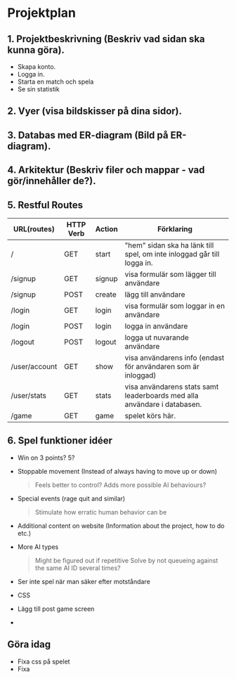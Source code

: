 # Projektplan

## 1. Projektbeskrivning (Beskriv vad sidan ska kunna göra).
- Skapa konto.
- Logga in.
- Starta en match och spela
- Se sin statistik
## 2. Vyer (visa bildskisser på dina sidor).

## 3. Databas med ER-diagram (Bild på ER-diagram).

## 4. Arkitektur (Beskriv filer och mappar - vad gör/innehåller de?).

## 5. Restful Routes
URL(routes) | HTTP Verb | Action | Förklaring
--- | --- | --- | ---
/ | GET | start | "hem" sidan ska ha länk till spel, om inte inloggad går till logga in. 
/signup | GET | signup | visa formulär som lägger till användare
/signup | POST | create | lägg till användare
/login | GET | login | visa formulär som loggar in en användare
/login | POST | login | logga in användare
/logout | POST | logout | logga ut nuvarande användare
/user/account | GET | show | visa användarens info (endast för användaren som är inloggad)
/user/stats | GET | stats | visa användarens stats samt leaderboards med alla användare i databasen. 
/game | GET | game | spelet körs här.

## 6. Spel funktioner idéer

- Win on 3 points? 5?

- Stoppable movement (Instead of always having to move up or down)
  >Feels better to control?
  >Adds more possible AI behaviours?

- Special events (rage quit and similar)
  >Stimulate how erratic human behavior can be

- Additional content on website (Information about the project, how to do etc.)

- More AI types
  >Might be figured out if repetitive
  >Solve by not queueing against the same AI ID several times?

- Ser inte spel när man säker efter motståndare

- CSS 

- Lägg till post game screen

- 

## Göra idag
- Fixa css på spelet
- Fixa 


